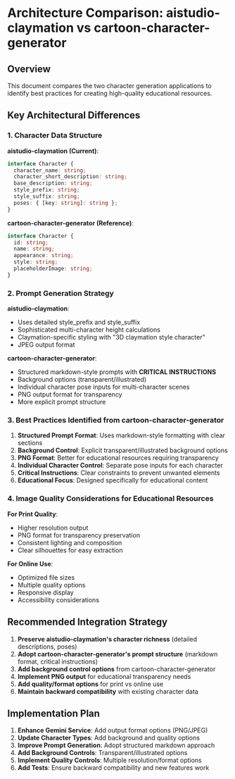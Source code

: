 # Architecture Comparison: aistudio-claymation vs cartoon-character-generator

## Overview

This document compares the two character generation applications to identify best practices for creating high-quality educational resources.

## Key Architectural Differences

### 1. Character Data Structure

**aistudio-claymation (Current)**:

```typescript
interface Character {
  character_name: string;
  character_short_description: string;
  base_description: string;
  style_prefix: string;
  style_suffix: string;
  poses: { [key: string]: string };
}
```

**cartoon-character-generator (Reference)**:

```typescript
interface Character {
  id: string;
  name: string;
  appearance: string;
  style: string;
  placeholderImage: string;
}
```

### 2. Prompt Generation Strategy

**aistudio-claymation**:

- Uses detailed style_prefix and style_suffix
- Sophisticated multi-character height calculations
- Claymation-specific styling with "3D claymation style character"
- JPEG output format

**cartoon-character-generator**:

- Structured markdown-style prompts with **CRITICAL INSTRUCTIONS**
- Background options (transparent/illustrated)
- Individual character pose inputs for multi-character scenes
- PNG output format for transparency
- More explicit prompt structure

### 3. Best Practices Identified from cartoon-character-generator

1. **Structured Prompt Format**: Uses markdown-style formatting with clear sections
2. **Background Control**: Explicit transparent/illustrated background options
3. **PNG Format**: Better for educational resources requiring transparency
4. **Individual Character Control**: Separate pose inputs for each character
5. **Critical Instructions**: Clear constraints to prevent unwanted elements
6. **Educational Focus**: Designed specifically for educational content

### 4. Image Quality Considerations for Educational Resources

**For Print Quality**:

- Higher resolution output
- PNG format for transparency preservation
- Consistent lighting and composition
- Clear silhouettes for easy extraction

**For Online Use**:

- Optimized file sizes
- Multiple quality options
- Responsive display
- Accessibility considerations

## Recommended Integration Strategy

1. **Preserve aistudio-claymation's character richness** (detailed descriptions, poses)
2. **Adopt cartoon-character-generator's prompt structure** (markdown format, critical instructions)
3. **Add background control options** from cartoon-character-generator
4. **Implement PNG output** for educational transparency needs
5. **Add quality/format options** for print vs online use
6. **Maintain backward compatibility** with existing character data

## Implementation Plan

1. **Enhance Gemini Service**: Add output format options (PNG/JPEG)
2. **Update Character Types**: Add background and quality options
3. **Improve Prompt Generation**: Adopt structured markdown approach
4. **Add Background Controls**: Transparent/illustrated options
5. **Implement Quality Controls**: Multiple resolution/format options
6. **Add Tests**: Ensure backward compatibility and new features work
